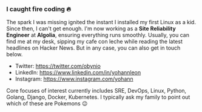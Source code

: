 ### I caught fire coding 🔥 

The spark I was missing ignited the instant I installed my first Linux as a kid. Since then, I can't get enough. I'm now working as a **Site Reliability Engineer** at **Algolia**, ensuring everything runs smoothly. Usually, you can find me at my desk, sipping my cafe con leche while reading the latest headlines on Hacker News. But in any case, you can also get in touch below.

* Twitter: https://twitter.com/obynio
* LinkedIn: https://www.linkedin.com/in/yohannleon
* Instagram: https://www.instagram.com/yohann

Core focuses of interest currently includes SRE, DevOps, Linux, Python, Golang, Django, Docker, Kubernetes. I typically ask my family to point out which of these are Pokemons 😉 
